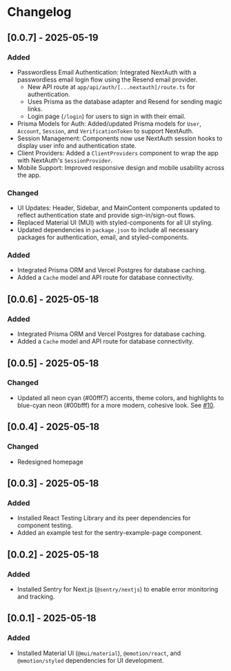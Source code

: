 # Changelog

## [0.0.7] - 2025-05-19
### Added
- Passwordless Email Authentication: Integrated NextAuth with a passwordless email login flow using the Resend email provider.
  - New API route at `app/api/auth/[...nextauth]/route.ts` for authentication.
  - Uses Prisma as the database adapter and Resend for sending magic links.
  - Login page (`/login`) for users to sign in with their email.
- Prisma Models for Auth: Added/updated Prisma models for `User`, `Account`, `Session`, and `VerificationToken` to support NextAuth.
- Session Management: Components now use NextAuth session hooks to display user info and authentication state.
- Client Providers: Added a `ClientProviders` component to wrap the app with NextAuth's `SessionProvider`.
- Mobile Support: Improved responsive design and mobile usability across the app.

### Changed
- UI Updates: Header, Sidebar, and MainContent components updated to reflect authentication state and provide sign-in/sign-out flows.
- Replaced Material UI (MUI) with styled-components for all UI styling.
- Updated dependencies in `package.json` to include all necessary packages for authentication, email, and styled-components.

### Added
- Integrated Prisma ORM and Vercel Postgres for database caching.
- Added a `Cache` model and API route for database connectivity.

## [0.0.6] - 2025-05-18
### Added
- Integrated Prisma ORM and Vercel Postgres for database caching.
- Added a `Cache` model and API route for database connectivity.

## [0.0.5] - 2025-05-18
### Changed
- Updated all neon cyan (#00fff7) accents, theme colors, and highlights to blue-cyan neon (#00bfff) for a more modern, cohesive look. See [#10](https://github.com/Justinn/commandnet/issues/10).

## [0.0.4] - 2025-05-18
### Changed
- Redesigned homepage

## [0.0.3] - 2025-05-18
### Added
- Installed React Testing Library and its peer dependencies for component testing.
- Added an example test for the sentry-example-page component.

## [0.0.2] - 2025-05-18
### Added
- Installed Sentry for Next.js (`@sentry/nextjs`) to enable error monitoring and tracking.

## [0.0.1] - 2025-05-18
### Added
- Installed Material UI (`@mui/material`), `@emotion/react`, and `@emotion/styled` dependencies for UI development. 